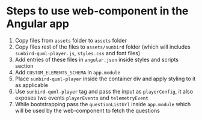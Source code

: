 # Steps to use web-component in the Angular app

1. Copy files from `assets` folder to `assets` folder
2. Copy files rest of the files to  `assets/sunbird` folder (which will includes `sunbird-quml-player.js`, `styles.css` and font files)
3. Add entries of these files in `angular.json` inside styles and scripts section
4. Add `CUSTOM_ELEMENTS_SCHEMA` in `app.module`
5. Place `sunbird-quml-player` inside the container div and apply styling to it as applicable
6. Use `sunbird-quml-player` tag and pass the input as `playerConfig`, it also exposes two events `playerEvents` and `telemetryEvent`
7. While bootstrapping pass the `questionListUrl` inside `app.module` which will be used by the web-component to fetch the questions